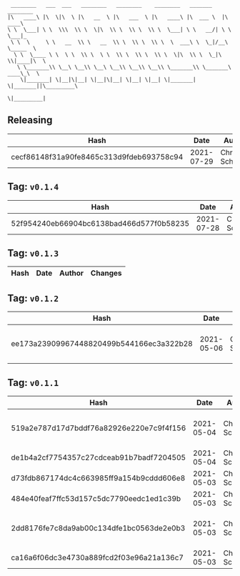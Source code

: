 ```
 ________   ___  ___   ________   ________    ________   _______    ________      
|\   ____\ |\  \|\  \ |\   __  \ |\   ___  \ |\   ____\ |\  ___ \  |\   ____\     
\ \  \___| \ \  \\\  \\ \  \|\  \\ \  \\ \  \\ \  \___| \ \   __/| \ \  \___|_    
 \ \  \     \ \   __  \\ \   __  \\ \  \\ \  \\ \  \  ___\ \  \_|/__\ \_____  \   
  \ \  \____ \ \  \ \  \\ \  \ \  \\ \  \\ \  \\ \  \|\  \\ \  \_|\ \\|____|\  \  
   \ \_______\\ \__\ \__\\ \__\ \__\\ \__\\ \__\\ \_______\\ \_______\ ____\_\  \ 
    \|_______| \|__|\|__| \|__|\|__| \|__| \|__| \|_______| \|_______||\_________\
                                                                      \|_________|
```

## Releasing
| Hash | Date | Author | Changes |
|------|------|--------|---------|
| cecf86148f31a90fe8465c313d9fdeb693758c94 | 2021-07-29 | Chris Schubert | Updates |


 ## Tag: `v0.1.4`
| Hash | Date | Author | Changes |
|------|------|--------|---------|
| 52f954240eb66904bc6138bad466d577f0b58235 | 2021-07-28 | Chris Schubert | updates |


 ## Tag: `v0.1.3`
| Hash | Date | Author | Changes |
|------|------|--------|---------|


 ## Tag: `v0.1.2`
| Hash | Date | Author | Changes |
|------|------|--------|---------|
| ee173a23909967448820499b544166ec3a322b28 | 2021-05-06 | Chris Schubert | Adding missing meta files |


 ## Tag: `v0.1.1`
| Hash | Date | Author | Changes |
|------|------|--------|---------|
| 519a2e787d17d7bddf76a82926e220e7c9f4f156 | 2021-05-04 | Chris Schubert | Adding tests and additional APIs |
| de1b4a2cf7754357c27cdceab91b7badf7204505 | 2021-05-04 | Chris Schubert | Update README.md |
| d73fdb867174dc4c663985ff9a154b9cddd606e8 | 2021-05-03 | Chris Schubert | Fixing icon import size |
| 484e40feaf7ffc53d157c5dc7790eedc1ed1c39b | 2021-05-03 | Chris Schubert | Reorganizing color API |
| 2dd8176fe7c8da9ab00c134dfe1bc0563de2e0b3 | 2021-05-03 | Chris Schubert | Initializing organization repository for project. |
| ca16a6f06dc3e4730a889fcd2f03e96a21a136c7 | 2021-05-03 | Chris Schubert | Added README.md |
